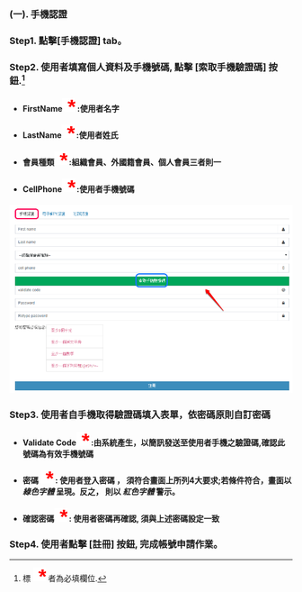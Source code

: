 ### \(一\). 手機認證

### Step1. 點擊\[手機認證\] tab。

### Step2. 使用者填寫個人資料及手機號碼, 點擊 \[索取手機驗證碼\] 按鈕.[^1]

* #### FirstName![](/assets/star.png) :使用者名字
* #### LastName![](/assets/star.png) :使用者姓氏
* #### 會員種類![](/assets/star.png)   :組織會員、外國籍會員、個人會員三者則一
* #### CellPhone![](/assets/star.png) :使用者手機號碼

#### ![](/assets/phone_registered.png)

### Step3. 使用者自手機取得驗證碼填入表單，依密碼原則自訂密碼

* #### Validate Code![](/assets/star.png) :由系統產生，以簡訊發送至使用者手機之驗證碼,確認此號碼為有效手機號碼
* #### 密碼 ![](/assets/star.png)                : 使用者登入密碼 ， 須符合畫面上所列4大要求;若條件符合，畫面以 _**綠色字體**_ 呈現。反之， 則以 _**紅色字體**_  警示。
* #### 確認密碼![](/assets/star.png)        :  使用者密碼再確認, 須與上述密碼設定一致

### Step4. 使用者點擊 \[註冊\] 按鈕, 完成帳號申請作業。

[^1]: 標 ![](/assets/star.png) 者為必填欄位.

